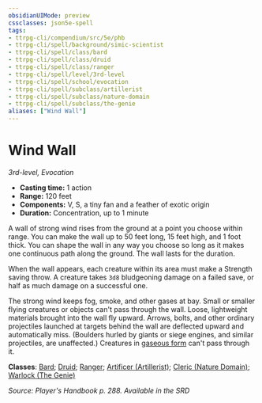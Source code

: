 ```yaml
---
obsidianUIMode: preview
cssclasses: json5e-spell
tags:
- ttrpg-cli/compendium/src/5e/phb
- ttrpg-cli/spell/background/simic-scientist
- ttrpg-cli/spell/class/bard
- ttrpg-cli/spell/class/druid
- ttrpg-cli/spell/class/ranger
- ttrpg-cli/spell/level/3rd-level
- ttrpg-cli/spell/school/evocation
- ttrpg-cli/spell/subclass/artillerist
- ttrpg-cli/spell/subclass/nature-domain
- ttrpg-cli/spell/subclass/the-genie
aliases: ["Wind Wall"]
---
```

# Wind Wall
*3rd-level, Evocation*  

- **Casting time:** 1 action
- **Range:** 120 feet
- **Components:** V, S, a tiny fan and a feather of exotic origin
- **Duration:** Concentration, up to 1 minute

A wall of strong wind rises from the ground at a point you choose within range. You can make the wall up to 50 feet long, 15 feet high, and 1 foot thick. You can shape the wall in any way you choose so long as it makes one continuous path along the ground. The wall lasts for the duration.

When the wall appears, each creature within its area must make a Strength saving throw. A creature takes `3d8` bludgeoning damage on a failed save, or half as much damage on a successful one.

The strong wind keeps fog, smoke, and other gases at bay. Small or smaller flying creatures or objects can't pass through the wall. Loose, lightweight materials brought into the wall fly upward. Arrows, bolts, and other ordinary projectiles launched at targets behind the wall are deflected upward and automatically miss. (Boulders hurled by giants or siege engines, and similar projectiles, are unaffected.) Creatures in [gaseous form](3-Mechanics/CLI/spells/gaseous-form.md) can't pass through it.

**Classes**: [Bard](list-spells-classes-bard); [Druid](list-spells-classes-druid); [Ranger](list-spells-classes-ranger); [Artificer (Artillerist)](list-spells-classes-artificer-artillerist-tce); [Cleric (Nature Domain)](list-spells-classes-cleric-nature-domain); [Warlock (The Genie)](list-spells-classes-warlock-the-genie-tce)

*Source: Player's Handbook p. 288. Available in the <span title='Systems Reference Document (5.1)'>SRD</span>*